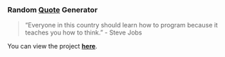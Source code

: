 ### Random [Quote](https://youtu.be/Wj7Q4_Oabuc "Click me!🙂") Generator

> “Everyone in this country should learn how to program because it teaches you how to think.” - Steve Jobs

You can view the project [**here**](https://isbendiyarovanezrin.github.io/RandomQuoteGenerator "Click me!🙂").
